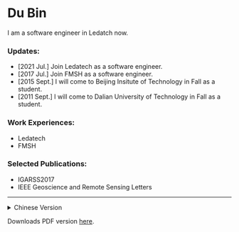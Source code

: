 # Du Bin
I am a software engineer in Ledatch now.
### Updates:
- [2021 Jul.] Join Ledatech as a software engineer.
- [2017 Jul.] Join FMSH as a software engineer.
- [2015 Sept.] I will come to Beijing Insitute of Technology in Fall as a student.
- [2011 Sept.] I will come to Dalian University of Technology in Fall as a student.

### Work Experiences:
- Ledatech
- FMSH

### Selected Publications:
- IGARSS2017
- IEEE Geoscience and Remote Sensing Letters

---

<details>
<summary>Chinese Version</summary>
杜彬<br>
上海立芯软件科技有限公司 资深软件工程师<br>
上海复旦微电子集团股份有限公司 软件工程师<br>
北京理工大学 电子与通信工程硕士<br>
大连理工大学 通信工程学士<br>

</details>


Downloads PDF version [here](https://dubin-learner.github.io/#/resume.pdf).

